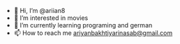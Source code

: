 - 👋 Hi, I’m @ariian8
- 👀 I’m interested in movies 
- 🌱 I’m currently learning programing and german 
- 📫 How to reach me ariyanbakhtiyarinasab@gmail.com


<!---
ariian8/ariian8 is a ✨ special ✨ repository because its `README.md` (this file) appears on your GitHub profile.
You can click the Preview link to take a look at your changes.
--->
